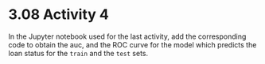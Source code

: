 # 3.08 Activity 4

In the Jupyter notebook used for the last activity, add the corresponding code to obtain the auc, and the ROC curve for the model which predicts the loan status for the `train` and the `test` sets.